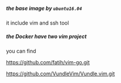 ##### the base image by ```ubuntu16.04```
it include vim and ssh tool 

##### the Docker have two vim project
you can find
 
https://github.com/fatih/vim-go.git

https://github.com/VundleVim/Vundle.vim.git